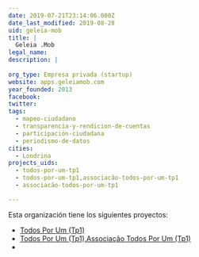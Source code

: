 ```yaml
---
date: 2019-07-21T23:14:06.000Z
date_last_modified: 2019-08-28
uid: geleia-mob
title: |
  Geleia .Mob
legal_name: 
description: |
  
org_type: Empresa privada (startup)
website: apps.geleiamob.com
year_founded: 2013
facebook: 
twitter: 
tags:
  - mapeo-ciudadano
  - transparencia-y-rendicion-de-cuentas
  - participación-ciudadana
  - periodismo-de-datos
cities: 
  - Londrina
projects_uids:
  - todos-por-um-tp1
  - todos-por-um-tp1,associacão-todos-por-um-tp1
  - associacão-todos-por-um-tp1

---
```


Esta organización tiene los siguientes proyectos:

- [Todos Por Um (Tp1)](/proyectos/todos-por-um-tp1)
- [Todos Por Um (Tp1),Associação Todos Por Um  (Tp1)](/proyectos/todos-por-um-tp1,associacão-todos-por-um-tp1)
- [](/proyectos/associacão-todos-por-um-tp1)

